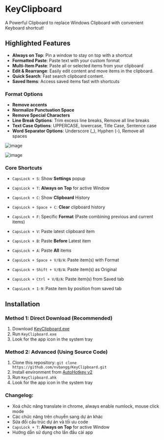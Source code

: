 # KeyClipboard

A Powerful Clipboard to replace Windows Clipboard with convenient Keyboard shortcut!

## Highlighted Features

- **Always on Top**: Pin a window to stay on top with a shortcut
- **Formatted Paste**: Paste text with your custom format
- **Multi-Item Paste**: Paste all or selected items from your clipboard
- **Edit & Rearrange**: Easily edit content and move items in the clipboard.
- **Quick Search**: Fast search clipboard content.
- **Saved Items**: Access saved items fast with shortcuts

### Format Options

- **Remove accents**
- **Normalize Punctuation Space**
- **Remove Special Characters**
- **Line Break Options**: Trim excess line breaks, Remove all line breaks
- **Text Case Options**: UPPERCASE, lowercase, Title Case, Sentence case
- **Word Separator Options**: Underscore (_), Hyphen (-), Remove all spaces

![image](https://github.com/user-attachments/assets/fa99ecbc-4470-43d0-83a2-3c3e1140990b)


![image](https://github.com/user-attachments/assets/bdf16447-be3b-4a04-a751-eb5c5654ea3a)



### Core Shortcuts
- `CapsLock + S`: Show **Settings** popup
- `CapsLock + T`: **Always on Top** for active Window
- `CapsLock + C`: Show **Clipboard** History
- `CapsLock + Space + C`: **Clear** clipboard history
- `CapsLock + F`: Specific **Format** (Paste combining previous and current items) 

- `CapsLock + V`: Paste latest clipboard item 
- `CapsLock + B`: Paste **Before** Latest item
- `CapsLock + A`: Paste **All** items 
- `CapsLock + Space + V/B/A`: Paste item(s) with Format
- `CapsLock + Shift + V/B/A`: Paste item(s) as Original
- `CapsLock + Ctrl + V/B/A`: Paste item(s) from Saved tab
- `CapsLock + 1-9`: Paste item by position from saved tab

## Installation

### Method 1: Direct Download (Recommended)
1. Download [KeyClipboard.exe](https://github.com/nvbangg/KeyClipboard/releases/latest)
2. Run `KeyClipboard.exe`
3. Look for the app icon in the system tray

### Method 2: Advanced (Using Source Code)
1. Clone this repository:
`git clone https://github.com/nvbangg/KeyClipboard.git`
2. Install environment from [AutoHotkey v2](https://www.autohotkey.com)
3. Run `KeyClipboard.ahk`
4. Look for the app icon in the system tray
  
### Changelog: 
- Xoá chức năng translate in chrome, always enable numlock, mouse click mode
- Các chức năng trên chuyển sang dự án khác
- Sửa đổi cấu trúc dự án và tối ưu code
- `CapsLock + T`: **Always on Top** for active Window
- Hướng dẫn sử dụng cho lần đầu cài app
